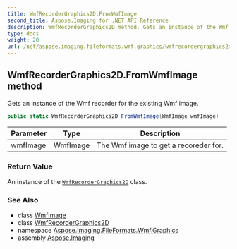 ```yaml
---
title: WmfRecorderGraphics2D.FromWmfImage
second_title: Aspose.Imaging for .NET API Reference
description: WmfRecorderGraphics2D method. Gets an instance of the Wmf recorder for the existing Wmf image
type: docs
weight: 20
url: /net/aspose.imaging.fileformats.wmf.graphics/wmfrecordergraphics2d/fromwmfimage/
---
```

## WmfRecorderGraphics2D.FromWmfImage method

Gets an instance of the Wmf recorder for the existing Wmf image.

```csharp
public static WmfRecorderGraphics2D FromWmfImage(WmfImage wmfImage)
```

| Parameter | Type | Description |
| --- | --- | --- |
| wmfImage | WmfImage | The Wmf image to get a recoreder for. |

### Return Value

An instance of the [`WmfRecorderGraphics2D`](../) class.

### See Also

* class [WmfImage](../../../aspose.imaging.fileformats.wmf/wmfimage/)
* class [WmfRecorderGraphics2D](../)
* namespace [Aspose.Imaging.FileFormats.Wmf.Graphics](../../wmfrecordergraphics2d/)
* assembly [Aspose.Imaging](../../../)


